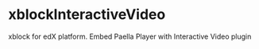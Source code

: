 xblockInteractiveVideo
======================

xblock for edX platform. Embed Paella Player with Interactive Video plugin
